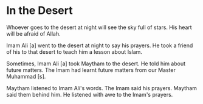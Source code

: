 In the Desert
=============

Whoever goes to the desert at night will see the sky full of stars. His
heart will be afraid of Allah.

Imam Ali [a] went to the desert at night to say his prayers. He took a
friend of his to that desert to teach him a lesson about Islam.

Sometimes, Imam Ali [a] took Maytham to the desert. He told him about
future matters. The Imam had learnt future matters from our Master
Muhammad [s].

Maytham listened to Imam Ali's words. The Imam said his prayers. Maytham
said them behind him. He listened with awe to the Imam's prayers.


